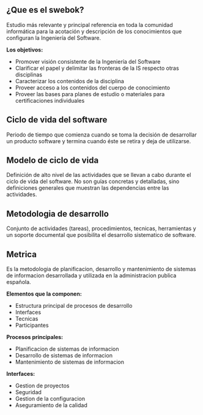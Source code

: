 ## ¿Que es el swebok?
Estudio más relevante y principal referencia en toda la comunidad informática para la
acotación y descripción de los conocimientos que configuran la Ingeniería del Software.

**Los objetivos:**

- Promover visión consistente de la Ingeniería del Software
- Clarificar el papel y delimitar las fronteras de la IS respecto otras disciplinas
- Caracterizar los contenidos de la disciplina
- Proveer acceso a los contenidos del cuerpo de conocimiento
- Proveer las bases para planes de estudio o materiales para certificaciones individuales

## Ciclo de vida del software
Periodo de tiempo que comienza cuando se toma la decisión de
desarrollar un producto software y termina cuando éste se retira y deja
de utilizarse. 

## Modelo de ciclo de vida
Definición de alto nivel de las actividades que se llevan a cabo durante
el ciclo de vida del software. No son guías concretas y detalladas, sino
definiciones generales que muestran las dependencias entre las
actividades. 

## Metodologia de desarrollo
Conjunto de actividades (tareas), procedimientos, tecnicas, herramientas y un soporte documental que posibilita
el desarrollo sistematico de software.


## Metrica
Es la metodologia de planificacion, desarrollo y mantenimiento de sistemas de informacion desarrollada y utilizada en
la administracion publica española.

**Elementos que la componen:**

- Estructura principal de procesos de desarrollo
- Interfaces
- Tecnicas
- Participantes

**Procesos principales:**

- Planificacion de sistemas de informacion
- Desarrollo de sistemas de informacion
- Mantenimiento de sistemas de informacion

**Interfaces:**

- Gestion de proyectos
- Seguridad
- Gestion de la configuracion
- Aseguramiento de la calidad



